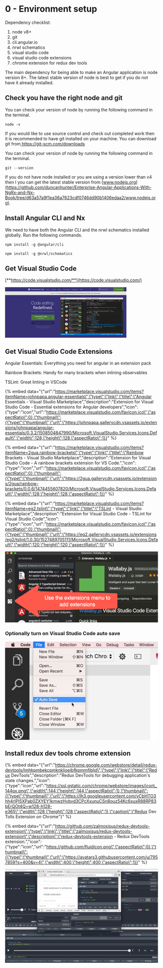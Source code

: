 # 0 - Environment setup

Dependency checklist:

1. node v8+
2. git
3. cli.angular.io
4. nrwl schematics
5. visual studio code
6. visual studio code extensions
7. chrome extension for redux dev tools

The main dependency for being able to make an Angular application is node version 8+. The latest stable version of node is best to get if you do not have it already installed.

## Check you have the right node and git

You can check your version of node by running the following command in the terminal.

```text
node -v
```

If you would like to use source control and check out completed work then it is recommended to have git installed on your machine. You can download git from[ https://git-scm.com/downloads ](https://git-scm.com/downloads%20)

You can check your version of node by running the following command in the terminal.

```text
git --version
```

If you do not have node installed or you are using a version lower than v4 then I you can get the latest stable version from [www.nodejs.org](https://github.com/duncanhunter/Enterprise-Angular-Applications-With-NgRx-and-Nx-Book/tree/d63a57a9f1ea36a7623cdf0746dd90b1406edaa2/www.nodejs.org).

## Install Angular CLI and Nx

We need to have both the Angular CLI and the nrwl schematics installed globally. Run the following commands.

```text
npm install -g @angular/cli
```

```text
npm install -g @nrwl/schematics
```

## **Get Visual Studio Code**  

[**https://code.visualstudio.com/**](https://code.visualstudio.com/)

![](../.gitbook/assets/vscode.png)

## Get **Visual Studio Code**  Extensions

Angular Essentials: Everything you need for angular in an extension pack

Rainbow Brackets: Handy for many brackets when inlining observables

TSLint: Great linting in VSCode

{% embed data="{\"url\":\"https://marketplace.visualstudio.com/items?itemName=johnpapa.angular-essentials\",\"type\":\"link\",\"title\":\"Angular Essentials - Visual Studio Marketplace\",\"description\":\"Extension for Visual Studio Code - Essential extensions for Angular developers\",\"icon\":{\"type\":\"icon\",\"url\":\"https://marketplace.visualstudio.com/favicon.ico\",\"aspectRatio\":0},\"thumbnail\":{\"type\":\"thumbnail\",\"url\":\"https://johnpapa.gallerycdn.vsassets.io/extensions/johnpapa/angular-essentials/0.3.2/1508504847990/Microsoft.VisualStudio.Services.Icons.Default\",\"width\":128,\"height\":128,\"aspectRatio\":1}}" %}

{% embed data="{\"url\":\"https://marketplace.visualstudio.com/items?itemName=2gua.rainbow-brackets\",\"type\":\"link\",\"title\":\"Rainbow Brackets - Visual Studio Marketplace\",\"description\":\"Extension for Visual Studio Code - A rainbow brackets extension for VS Code.\",\"icon\":{\"type\":\"icon\",\"url\":\"https://marketplace.visualstudio.com/favicon.ico\",\"aspectRatio\":0},\"thumbnail\":{\"type\":\"thumbnail\",\"url\":\"https://2gua.gallerycdn.vsassets.io/extensions/2gua/rainbow-brackets/0.0.6/1474455607820/Microsoft.VisualStudio.Services.Icons.Default\",\"width\":128,\"height\":128,\"aspectRatio\":1}}" %}

{% embed data="{\"url\":\"https://marketplace.visualstudio.com/items?itemName=eg2.tslint\",\"type\":\"link\",\"title\":\"TSLint - Visual Studio Marketplace\",\"description\":\"Extension for Visual Studio Code - TSLint for Visual Studio Code\",\"icon\":{\"type\":\"icon\",\"url\":\"https://marketplace.visualstudio.com/favicon.ico\",\"aspectRatio\":0},\"thumbnail\":{\"type\":\"thumbnail\",\"url\":\"https://eg2.gallerycdn.vsassets.io/extensions/eg2/tslint/1.0.30/1527489705111/Microsoft.VisualStudio.Services.Icons.Default\",\"width\":120,\"height\":120,\"aspectRatio\":1}}" %}



![](../.gitbook/assets/2016-11-09_17-02-23.png)

### Optionally turn on **Visual Studio Code  auto save**

![](../.gitbook/assets/2017-07-25_21-00-24.jpg)

## Install redux dev tools chrome extension

{% embed data="{\"url\":\"https://chrome.google.com/webstore/detail/redux-devtools/lmhkpmbekcpmknklioeibfkpmmfibljd\",\"type\":\"link\",\"title\":\"Redux DevTools\",\"description\":\"Redux DevTools for debugging application\'s state changes.\",\"icon\":{\"type\":\"icon\",\"url\":\"https://ssl.gstatic.com/chrome/webstore/images/icon\_144px.png\",\"width\":144,\"height\":144,\"aspectRatio\":1},\"thumbnail\":{\"type\":\"thumbnail\",\"url\":\"https://lh3.googleusercontent.com/vCbHTO3hh4rIPl5XPab0ZXYEY1kmwzHvbvd3CPcXxunuCSn8ouz54Kc6xuxR88RP83bErQOt4Q=w128-h128-e365\",\"width\":128,\"height\":128,\"aspectRatio\":1},\"caption\":\"Redux Dev Tolls Extension on Chrome\"}" %}

{% embed data="{\"url\":\"https://github.com/zalmoxisus/redux-devtools-extension\",\"type\":\"link\",\"title\":\"zalmoxisus/redux-devtools-extension\",\"description\":\"redux-devtools-extension - Redux DevTools extension.\",\"icon\":{\"type\":\"icon\",\"url\":\"https://github.com/fluidicon.png\",\"aspectRatio\":0},\"thumbnail\":{\"type\":\"thumbnail\",\"url\":\"https://avatars3.githubusercontent.com/u/7957859?s=400&v=4\",\"width\":400,\"height\":400,\"aspectRatio\":1}}" %}



![](../.gitbook/assets/redux-dev-tools.png)

